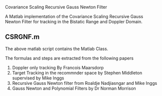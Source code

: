Covariance Scaling Recursive Gauss Newton Filter

A Matlab implementation of the Covariance Scaling Recursive Gauss Newton Filter 
for tracking in the Bistatic Range and  Doppler Domain.

## CSRGNF.m

The above matlab script contains the Matlab Class.

The formulas and steps are extracted from the following papers

1. Doppler only tracking By Francois Maarsdorp
2. Target Tracking in the recommnder space by Stephen Middleton supervised by Mike Inggs
3. Recursive Gauss Newton filter from Roaldje Nadjiasngar and Mike Inggs
4. Gauss Newton and Polynomial Filters by Dr Norman Morrison
